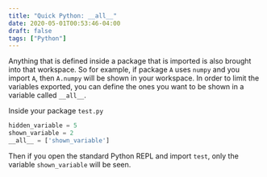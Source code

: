 ```yaml
---
title: "Quick Python: __all__"
date: 2020-05-01T00:53:46-04:00
draft: false
tags: ["Python"]
---
```


Anything that is defined inside a package that is imported is also brought into that workspace. So for example, if package `A` uses `numpy` and you import `A`, then `A.numpy` will be shown in your workspace. In order to limit the variables exported, you can define the ones you want to be shown in a variable called `__all__`.

Inside your package `test.py`

```python
hidden_variable = 5
shown_variable = 2
__all__ = ['shown_variable']
```

Then if you open the standard Python REPL and import `test`, only the variable `shown_variable` will be seen.

